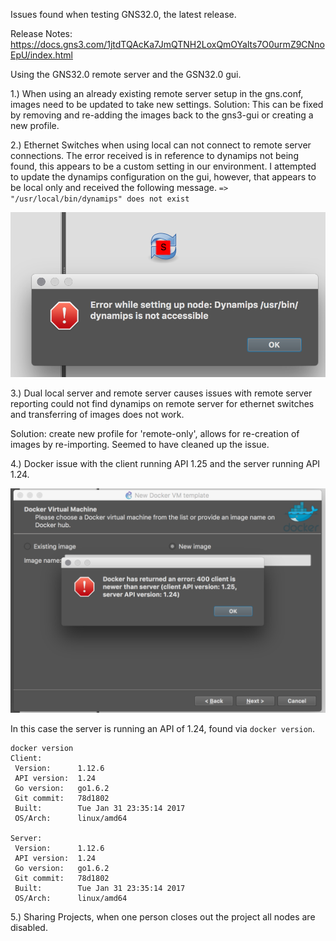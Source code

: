 Issues found when testing GNS32.0, the latest release.

Release Notes: https://docs.gns3.com/1jtdTQAcKa7JmQTNH2LoxQmOYalts7O0urmZ9CNnoEpU/index.html

Using the GNS32.0 remote server and the GSN32.0 gui.

1.) When using an already existing remote server setup in the gns.conf, images need to be updated to take new settings.
Solution: This can be fixed by removing and re-adding the images back to the gns3-gui or creating a new profile.
    
2.) Ethernet Switches when using local can not connect to remote server connections.
The error received is in reference to dynamips not being found, this appears to be a custom setting in our environment. I attempted to update the dynamips configuration on the gui, however, that appears to be local only and received the following message. `=> "/usr/local/bin/dynamips" does not exist`

![Dynamips Error](https://raw.githubusercontent.com/heathdbrown/heathdbrown.github.io/master/img/GNS32.0-DynamipsError.png)

3.) Dual local server and remote server causes issues with remote server reporting could not find dynamips on remote server for ethernet switches and transferring of images does not work.

Solution: create new profile for 'remote-only', allows for re-creation of images by re-importing. Seemed to have cleaned up the issue.

4.) Docker issue with the client running API 1.25 and the server running API 1.24.

![Docker Error](https://raw.githubusercontent.com/heathdbrown/heathdbrown.github.io/master/img/GNS32.0-DockerError.png)

In this case the server is running an API of 1.24, found via `docker version`.

```
docker version
Client:
 Version:      1.12.6
 API version:  1.24
 Go version:   go1.6.2
 Git commit:   78d1802
 Built:        Tue Jan 31 23:35:14 2017
 OS/Arch:      linux/amd64

Server:
 Version:      1.12.6
 API version:  1.24
 Go version:   go1.6.2
 Git commit:   78d1802
 Built:        Tue Jan 31 23:35:14 2017
 OS/Arch:      linux/amd64
```
5.) Sharing Projects, when one person closes out the project all nodes are disabled.
